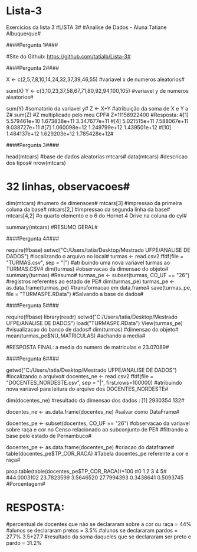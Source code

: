 # Lista-3
Exercícios da lista 3
#LISTA 3#
#Analise de Dados - Aluna Tatiane Albuquerque#


####Pergunta 1####

#Site do Github: https://github.com/tatialb/Lista-3#
  
####Pergunta 2####

X <- c(2,5,7,8,10,14,24,32,37,39,46,55)
#variavel x de numeros aleatorios#

sum(X)
Y <- c(3,10,23,37,58,67,71,80,92,94,100,105)
#variavel y de numeros aleatorios#

sum(Y)
#somatorio da variavel y#
Z <- X+Y
#atribuição da soma de X e Y a Z#
sum(Z)
#Z multiplicado pelo meu CPF#
Z*11158922400
#Resposta:
#[1] 5.579461e+10 1.673838e+11 3.347677e+11
#[4] 5.021515e+11 7.588067e+11 9.038727e+11
#[7] 1.060098e+12 1.249799e+12 1.439501e+12
#[10] 1.484137e+12 1.629203e+12 1.785428e+12#


####Pergunta 3####

head(mtcars)
#base de dados aleatorias mtcars#
data(mtcars)
#descricao dos tipos#
nrow(mtcars)
# 32 linhas, observacoes#
dim(mtcars)
#numero de dimensoes#
mtcars[3]
#impressao da primeira coluna da base#
mtcars[2,]
#impressao da segunda linha da base#
mtcars[4,2]
#o quarto elemento e o 6 do Hornet 4 Drive na coluna do cyl#

summary(mtcars)
#RESUMO GERAL#

####Pergunta 4####

require(ffbase)
setwd("C:/Users/tatia/Desktop/Mestrado UFPE/ANALISE DE DADOS")
#localizando o arquivo no local#
turmas <- read.csv2.ffdf(file = "TURMAS.csv", sep = "|")
#atribuindo uma nova variavel turmas ao TURMAS.CSV#
dim(turmas)
#observacao da dimensao do objeto#
summary(turmas)
#Resumo#
turmas_pe <- subset(turmas, CO_UF == "26")
#registros referentes ao estado de PE#
dim(turmas_pe)
turmas_pe <- as.data.frame(turmas_pe)
#transformacao em data.frame#
save(turmas_pe, file = "TURMASPE.RData")
#Salvando a base de dados#


####Pergunta 5####

require(ffbase)
library(readr)
setwd("C:/Users/tatia/Desktop/Mestrado UFPE/ANALISE DE DADOS")
load("TURMASPE.RData")
View(turmas_pe)
#visualizacao do banco de dados#
dim(turmas)
#dimensao do objeto#
mean(turmas_pe$NU_MATRICULAS)
#achando a media#

#RESPOSTA FINAL: a media do numero de matriculas e 23.07089#


####Pergunta 6####

getwd("C:/Users/tatia/Desktop/Mestrado UFPE/ANALISE DE DADOS")
#localizando o arquivo#
docentes_ne <- read.csv2.ffdf(file = "DOCENTES_NORDESTE.csv", sep = "|", first.rows=100000)
#atribuindo nova variavel para leitura do arquivo dos DOCENTES_NORDESTE#

dim(docentes_ne)
#resultado da dimensao dos dados : [1] 2930354     132#

docentes_ne <- as.data.frame(docentes_ne)
#salvar como DataFrame#

docentes_pe <- subset(docentes, CO_UF == "26")
#observacao da variavel sobre raça e cor no Censo relacionado ao subconjunto de PE#
#filtrando a base pelo estado de Pernambuco#

docentes_pe <- as.data.frame(docentes_pe)
#criacao do dataframe#
table(docentes_pe$TP_COR_RACA) 
#Tabela docentes_pe referente a cor e raça#

prop.table(table(docentes_pe$TP_COR_RACA))*100
#0          1          2          3          4          5#
#44.0003102 23.7823599  3.5646520 27.7994393  0.3438641  0.5093745
#Porcentagem#

# RESPOSTA: 
#percentual de docentes que não se declararam sobre a cor ou raça = 44%
#alunos se declararam pretos = 3.5%
#alunos se declararam pardos = 27.7%
3.5+27.7
#resultado da soma daqueles que se declararam ser preto e pardo = 31.2%
